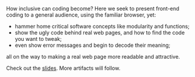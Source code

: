 How inclusive can coding become?  Here we seek to present front-end coding to a general audience,
using the familiar browser, yet:
- hammer home critical software concepts like modularity and functions;
- show the ugly code behind real web pages, and how to find the code you want to tweak;
- even show error messages and begin to decode their meaning;

all on the way to making a real web page more readable and attractive.

Check out the <a href="https://pugip.github.io/coding_for_everyone/slides.html#/">slides</a>.
More artifacts will follow.
